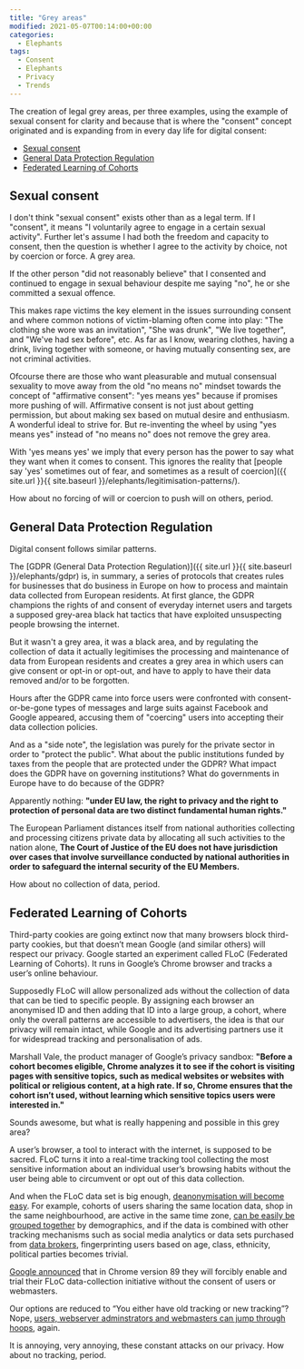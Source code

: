 ```yaml
---
title: "Grey areas"
modified: 2021-05-07T00:14:00+00:00
categories:
  - Elephants
tags:
  - Consent
  - Elephants
  - Privacy
  - Trends
---
```


The creation of legal grey areas, per three examples, using the example of sexual consent for clarity and because that is where the "consent" concept originated and is expanding from in every day life for digital consent:

- [Sexual consent](#sexual-consent)
- [General Data Protection Regulation](#general-data-protection-regulation)
- [Federated Learning of Cohorts](#federated-learning-of-cohorts)

## Sexual consent

I don't think "sexual consent" exists other than as a legal term. If I "consent", it means "I voluntarily agree to engage in a certain sexual activity". Further let's assume I had both the freedom and capacity to consent, then the question is whether I agree to the activity by choice, not by coercion or force. A grey area.

If the other person "did not reasonably believe" that I consented and continued to engage in sexual behaviour despite me saying "no", he or she committed a sexual offence.

This makes rape victims the key element in the issues surrounding consent and where common notions of victim-blaming often come into play: "The clothing she wore was an invitation", "She was drunk", "We live together", and "We've had sex before", etc. As far as I know, wearing clothes, having a drink, living together with someone, or having mutually consenting sex, are not criminal activities.

Ofcourse there are those who want pleasurable and mutual consensual sexuality to move away from the old "no means no" mindset towards the concept of "affirmative consent": "yes means yes" because if promises more pushing of will. Affirmative consent is not just about getting permission, but about making sex based on mutual desire and enthusiasm. A wonderful ideal to strive for. But re-inventing the wheel by using "yes means yes" instead of "no means no" does not remove the grey area.

With 'yes means yes' we imply that every person has the power to say what they want when it comes to consent. This ignores the reality that [people say 'yes' sometimes out of fear, and sometimes as a result of coercion]({{ site.url }}{{ site.baseurl }}/elephants/legitimisation-patterns/). 

How about no forcing of will or coercion to push will on others, period.

## General Data Protection Regulation

Digital consent follows similar patterns.

The [GDPR (General Data Protection Regulation)]({{ site.url }}{{ site.baseurl }}/elephants/gdpr) is, in summary, a series of protocols that creates rules for businesses that do business in Europe on how to process and maintain data collected from European residents. At first glance, the GDPR champions the rights of and consent of everyday internet users and targets a supposed grey-area black hat tactics that have exploited unsuspecting people browsing the internet.

But it wasn't a grey area, it was a black area, and by regulating the collection of data it actually legitimises the processing and maintenance of data from European residents and creates a grey area in which users can give consent or opt-in or opt-out, and have to apply to have their data removed and/or to be forgotten. 

Hours after the GDPR came into force users were confronted with consent-or-be-gone types of messages and large suits against Facebook and Google appeared, accusing them of "coercing" users into accepting their data collection policies.

And as a "side note", the legislation was purely for the private sector in order to "protect the public". What about the public institutions funded by taxes from the people that are protected under the GDPR? What impact does the GDPR have on  governing institutions? What do governments in Europe have to do because of the GDPR? 

Apparently nothing: __"under EU law, the right to privacy and the right to protection of personal data are two distinct fundamental human rights."__

The European Parliament distances itself from national authorities collecting and processing citizens private data by allocating all such activities to the nation alone, __The Court of Justice of the EU does not have jurisdiction over cases that involve surveillance conducted by national authorities in order to safeguard the internal security of the EU Members.__ 

How about no collection of data, period.

## Federated Learning of Cohorts

Third-party cookies are going extinct now that many browsers block third-party cookies, but that doesn’t mean Google (and similar others) will respect our privacy. Google started an experiment called FLoC (Federated Learning of Cohorts). It runs in Google’s Chrome browser and tracks a user’s online behaviour.

Supposedly FLoC will allow personalized ads without the collection of data that can be tied to specific people. By assigning each browser an anonymised ID and then adding that ID into a large group, a cohort, where only the overall patterns are accessible to advertisers, the idea is that our privacy will remain intact, while Google and its advertising partners use it for widespread tracking and personalisation of ads.

Marshall Vale, the product manager of Google’s privacy sandbox: __"Before a cohort becomes eligible, Chrome analyzes it to see if the cohort is visiting pages with sensitive topics, such as medical websites or websites with political or religious content, at a high rate. If so, Chrome ensures that the cohort isn’t used, without learning which sensitive topics users were interested in."__

Sounds awesome, but what is really happening and possible in this grey area?

A user’s browser, a tool to interact with the internet, is supposed to be sacred. FLoC turns it into a real-time tracking tool collecting the most sensitive information about an individual user’s browsing habits without the user being able to circumvent or opt out of this data collection.

And when the FLoC data set is big enough, [deanonymisation will become easy](https://github.com/tymyrddin/orchard/tree/main/threat-modelling/DA-threat-model). For example, cohorts of users sharing the same location data, shop in the same neighbourhood, are active in the same time zone, [can be easily be grouped together](https://github.com/tymyrddin/orchard/blob/main/threat-modelling/DA-threat-model/attack-vectors/Classification-analysis.md) by demographics, and if the data is combined with other tracking mechanisms such as social media analytics or data sets purchased from [data brokers](https://github.com/tymyrddin/orchard/blob/main/threat-modelling/DA-threat-model/adversaries/Data-brokers.md), fingerprinting users based on age, class, ethnicity, political parties becomes trivial.

[Google announced](https://developer.chrome.com/blog/privacy-sandbox-update-2021-jan/) that in Chrome version 89 they will forcibly enable and trial their FLoC data-collection initiative without the consent of users or webmasters. 

Our options are reduced to “You either have old tracking or new tracking”?
Nope, [users, webserver adminstrators and webmasters can jump through hoops](https://github.com/tymyrddin/orchard/blob/main/mitigations/data/webapplication/FLoC.md), again. 

It is annoying, very annoying, these constant attacks on our privacy. How about no tracking, period.